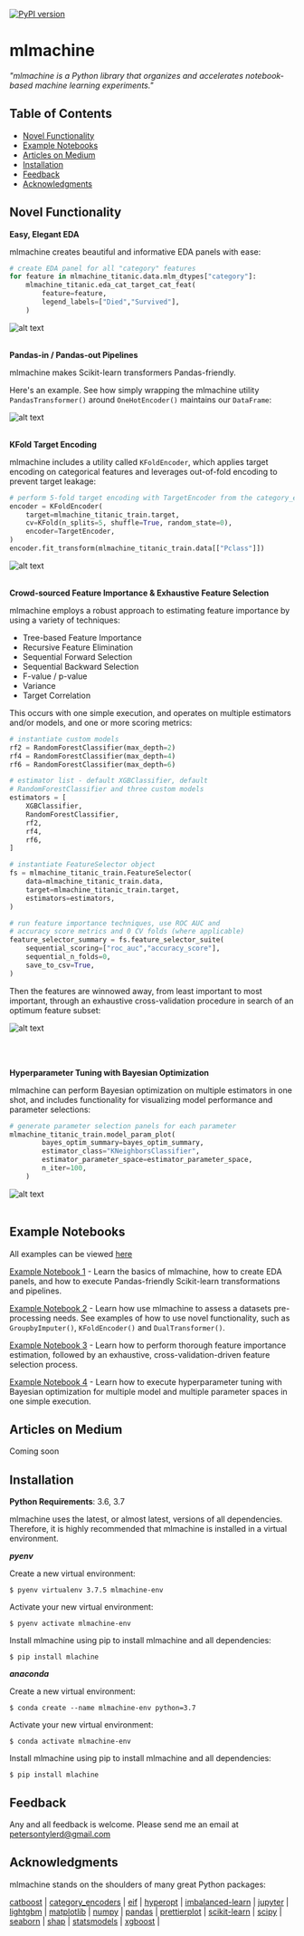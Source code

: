 [![PyPI version](https://badge.fury.io/py/mlmachine.svg)](https://badge.fury.io/py/mlmachine)

# mlmachine

<i>"mlmachine is a Python library that organizes and accelerates notebook-based machine learning experiments."</i>

## Table of Contents

- [Novel Functionality](#Novel-Functionality)
- [Example Notebooks](#Example-Notebooks)
- [Articles on Medium](#Articles-on-Medium)
- [Installation](#Installation)
- [Feedback](#Feedback)
- [Acknowledgments](#Acknowledgments)


## Novel Functionality

__Easy, Elegant EDA__

mlmachine creates beautiful and informative EDA panels with ease:

```python
# create EDA panel for all "category" features
for feature in mlmachine_titanic.data.mlm_dtypes["category"]:
    mlmachine_titanic.eda_cat_target_cat_feat(
        feature=feature,
        legend_labels=["Died","Survived"],
    )
```
![alt text](/notebooks/images/eda_loop.gif "EDA loop")
<br><br>



__Pandas-in / Pandas-out Pipelines__

mlmachine makes Scikit-learn transformers Pandas-friendly.

Here's an example. See how simply wrapping the mlmachine utility `PandasTransformer()` around `OneHotEncoder()` maintains our `DataFrame`:

![alt text](/notebooks/images/p1_pandastransformer.jpeg "Pandas Pipeline")
<br><br>



__KFold Target Encoding__

mlmachine includes a utility called `KFoldEncoder`, which applies target encoding on categorical features and leverages out-of-fold encoding to prevent target leakage:

```python
# perform 5-fold target encoding with TargetEncoder from the category_encoders library
encoder = KFoldEncoder(
    target=mlmachine_titanic_train.target,
    cv=KFold(n_splits=5, shuffle=True, random_state=0),
    encoder=TargetEncoder,
)
encoder.fit_transform(mlmachine_titanic_train.data[["Pclass"]])
```

![alt text](/notebooks/images/kfold.jpeg "Pandas Pipeline")
<br><br>



__Crowd-sourced Feature Importance & Exhaustive Feature Selection__

mlmachine employs a robust approach to estimating feature importance by using a variety of techniques:

- Tree-based Feature Importance
- Recursive Feature Elimination
- Sequential Forward Selection
- Sequential Backward Selection
- F-value / p-value
- Variance 
- Target Correlation

This occurs with one simple execution, and operates on multiple estimators and/or models, and one or more scoring metrics:

```python
# instantiate custom models
rf2 = RandomForestClassifier(max_depth=2)
rf4 = RandomForestClassifier(max_depth=4)
rf6 = RandomForestClassifier(max_depth=6)

# estimator list - default XGBClassifier, default
# RandomForestClassifier and three custom models
estimators = [
    XGBClassifier,
    RandomForestClassifier,
    rf2,
    rf4,
    rf6,
]

# instantiate FeatureSelector object
fs = mlmachine_titanic_train.FeatureSelector(
    data=mlmachine_titanic_train.data,
    target=mlmachine_titanic_train.target,
    estimators=estimators,
)

# run feature importance techniques, use ROC AUC and
# accuracy score metrics and 0 CV folds (where applicable)
feature_selector_summary = fs.feature_selector_suite(
    sequential_scoring=["roc_auc","accuracy_score"],
    sequential_n_folds=0,
    save_to_csv=True,
)
```

Then the features are winnowed away, from least important to most important, through an exhaustive cross-validation procedure in search of an optimum feature subset:

![alt text](/notebooks/images/feature_selection.jpg "Pandas Pipeline")


<br><br>



__Hyperparameter Tuning with Bayesian Optimization__

mlmachine can perform Bayesian optimization on multiple estimators in one shot, and includes functionality for visualizing model performance and parameter selections:

```python
# generate parameter selection panels for each parameter
mlmachine_titanic_train.model_param_plot(
        bayes_optim_summary=bayes_optim_summary,
        estimator_class="KNeighborsClassifier",
        estimator_parameter_space=estimator_parameter_space,
        n_iter=100,
    )
```
![alt text](/notebooks/images/param_loop.gif "EDA loop")
<br><br>




## Example Notebooks

All examples can be viewed [here](https://github.com/petersontylerd/mlmachine/tree/master/notebooks)

[Example Notebook 1](https://github.com/petersontylerd/mlmachine/tree/master/notebooks/mlmachine_part_1.ipynb) - Learn the basics of mlmachine, how to create EDA panels, and how to execute Pandas-friendly Scikit-learn transformations and pipelines.

[Example Notebook 2](https://github.com/petersontylerd/mlmachine/tree/master/notebooks/mlmachine_part_2.ipynb) - Learn how use mlmachine to assess a datasets pre-processing needs. See examples of how to use novel functionality, such as `GroupbyImputer()`, `KFoldEncoder()` and `DualTransformer()`.

[Example Notebook 3](https://github.com/petersontylerd/mlmachine/tree/master/notebooks/mlmachine_part_3.ipynb) - Learn how to perform thorough feature importance estimation, followed by an exhaustive, cross-validation-driven feature selection process.

[Example Notebook 4](https://github.com/petersontylerd/mlmachine/tree/master/notebooks/mlmachine_part_4.ipynb) - Learn how to execute hyperparameter tuning with Bayesian optimization for multiple model and multiple parameter spaces in one simple execution.



## Articles on Medium

Coming soon



## Installation

__Python Requirements__: 3.6, 3.7

mlmachine uses the latest, or almost latest, versions of all dependencies. Therefore, it is highly recommended that mlmachine is installed in a virtual environment.

_**pyenv**_

Create a new virtual environment:

`$ pyenv virtualenv 3.7.5 mlmachine-env`

Activate your new virtual environment:

`$ pyenv activate mlmachine-env`

Install mlmachine using pip to install mlmachine and all dependencies:

`$ pip install mlachine`

_**anaconda**_

Create a new virtual environment:

`$ conda create --name mlmachine-env python=3.7`

Activate your new virtual environment:

`$ conda activate mlmachine-env`

Install mlmachine using pip to install mlmachine and all dependencies:

`$ pip install mlachine`

## Feedback

Any and all feedback is welcome. Please send me an email at petersontylerd@gmail.com

## Acknowledgments

mlmachine stands on the shoulders of many great Python packages:

[catboost](https://github.com/catboost/catboost) | [category_encoders](https://github.com/scikit-learn-contrib/categorical-encoding) | [eif](https://github.com/sahandha/eif) | [hyperopt](https://github.com/hyperopt/hyperopt) | [imbalanced-learn](https://github.com/scikit-learn-contrib/imbalanced-learn) | [jupyter](https://github.com/jupyter/notebook) | [lightgbm](https://github.com/microsoft/LightGBM) | [matplotlib](https://github.com/matplotlib/matplotlib) | [numpy](https://github.com/numpy/numpy) | [pandas](https://github.com/pandas-dev/pandas) | [prettierplot](https://github.com/petersontylerd/prettierplot) | [scikit-learn](https://github.com/scikit-learn/scikit-learn) | [scipy](https://github.com/scipy/scipy) | [seaborn](https://github.com/mwaskom/seaborn) | [shap](https://github.com/slundberg/shap) | [statsmodels](https://github.com/statsmodels/statsmodels) | [xgboost](https://github.com/dmlc/xgboost) |